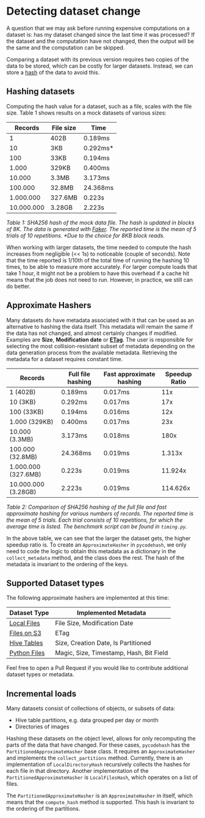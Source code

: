 # Detecting dataset change

A question that we may ask before running expensive computations on a dataset is: has my dataset changed since the last time it was processed?
If the dataset and the computation have not changed, then the output will be the same and the computation can be skipped.

Comparing a dataset with its previous version requires two copies of the data to be stored, which can be costly for larger datasets.
Instead, we can store a [hash](https://en.wikipedia.org/wiki/Hash_function) of the data to avoid this.

## Hashing datasets

Computing the hash value for a dataset, such as a file, scales with the file size. Table 1 shows results on a mock datasets of various sizes:

| Records    | File size | Time     |
|------------|-----------|----------|
| 1          | 402B      | 0.189ms  |
| 10         | 3KB       | 0.292ms* |
| 100        | 33KB      | 0.194ms  |
| 1.000      | 329KB     | 0.400ms  |
| 10.000     | 3.3MB     | 3.173ms  |
| 100.000    | 32.8MB    | 24.368ms |
| 1.000.000  | 327.6MB   | 0.223s   |
| 10.000.000 | 3.28GB    | 2.223s   |

_Table 1: SHA256 hash of the mock data file. The hash is updated in blocks of 8K. The data is generated with [Faker](https://faker.readthedocs.io/en/master/index.html). The reported time is the mean of 5 trials of 10 repetitions. *Due to the choice for 8KB block reads._

When working with larger datasets, the time needed to compute the hash increases from negligible (<< 1s) to noticeable (couple of seconds).
Note that the time reported is 1/10th of the total time of running the hashing 10 times, to be able to measure more accurately.
For larger compute loads that take 1 hour, it might not be a problem to have this overhead if a cache hit means that the job does not need to run.
However, in practice, we still can do better.

## Approximate Hashers

Many datasets do have metadata associated with it that can be used as an alternative to hashing the data itself.
This metadata will remain the same if the data has not changed, and almost certainly changes if modified.
Examples are **Size**, **Modification date** or [**ETag**](https://en.wikipedia.org/wiki/HTTP_ETag).
The user is responsible for selecting the most collision-resistant subset of metadata depending on the data generation 
process from the available metadata.
Retrieving the metadata for a dataset requires constant time. 

| Records             | Full file hashing | Fast approximate hashing | Speedup Ratio |
|---------------------|-------------------|--------------------------|---------------|
| 1 (402B)            | 0.189ms           | 0.017ms                  | 11x           |
| 10 (3KB)            | 0.292ms           | 0.017ms                  | 17x           |
| 100 (33KB)          | 0.194ms           | 0.016ms                  | 12x           |
| 1.000 (329KB)       | 0.400ms           | 0.017ms                  | 23x           |
| 10.000 (3.3MB)      | 3.173ms           | 0.018ms                  | 180x          |
| 100.000 (32.8MB)    | 24.368ms          | 0.019ms                  | 1.313x        |
| 1.000.000 (327.6MB) | 0.223s            | 0.019ms                  | 11.924x       |
| 10.000.000 (3.28GB) | 2.223s            | 0.019ms                  | 114.626x      |

_Table 2: Comparison of SHA256 hashing of the full file and fast approximate hashing for various numbers of records. The reported time is the mean of 5 trials. Each trial consists of 10 repetitions, for which the average time is listed. The benchmark script can be found in `timing.py`._

In the above table, we can see that the larger the dataset gets, the higher speedup ratio is.
To create an `ApproximateHasher` in `pycodehash`, we only need to code the logic to obtain this metadata as a
dictionary in the `collect_metadata` method, and the class does the rest.
The hash of the metadata is invariant to the ordering of the keys.

## Supported Dataset types

The following approximate hashers are implemented at this time:

| **Dataset Type**                                                                                     | **Implemented Metadata**                |
|------------------------------------------------------------------------------------------------------|-----------------------------------------|
| [Local Files](https://github.com/pycodehash/pycodehash/blob/main/src/pycodehash/datasets/local.py)   | File Size, Modification Date            |
| [Files on S3](https://github.com/pycodehash/pycodehash/blob/main/src/pycodehash/datasets/s3.py)      | ETag                                    |
| [Hive Tables](https://github.com/pycodehash/pycodehash/blob/main/src/pycodehash/datasets/hive.py)    | Size, Creation Date, Is Partitioned     |
| [Python Files](https://github.com/pycodehash/pycodehash/blob/main/src/pycodehash/datasets/python.py) | Magic, Size, Timestamp, Hash, Bit Field |


Feel free to open a Pull Request if you would like to contribute additional dataset types or metadata. 

## Incremental loads

Many datasets consist of collections of objects, or subsets of data:

- Hive table partitions, e.g. data grouped per day or month
- Directories of images

Hashing these datasets on the object level, allows for only recomputing the parts of the data that have changed.
For these cases, `pycodehash` has the `PartitionedApproximateHasher` base class.
It requires an `ApproximateHasher` and implements the `collect_partitions` method.
Currently, there is an implementation of `LocalDirectoryHash` recursively collects the hashes for each file in that directory.
Another implementation of the `PartitionedApproximateHasher` is `LocalFilesHash`, which operates on a list of files.

The `PartitionedApproximateHasher` is an `ApproximateHasher` in itself, which means that the `compute_hash` method is supported.
This hash is invariant to the ordering of the partitions.
